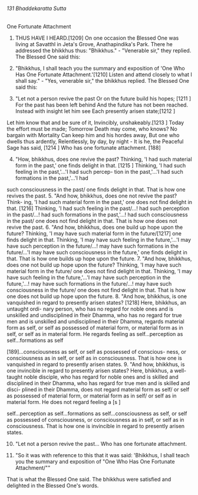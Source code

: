 ###### 131 Bhaddekaratta Sutta

 One Fortunate Attachment

1. THUS HAVE I HEARD.[1209] On one occasion the Blessed One was
living at Savatthl in Jeta's Grove, Anathapindika's Park. There
he addressed the bhikkhus thus: "Bhikkhus." - "Venerable sir,"
they replied. The Blessed One said this:
2. "Bhikkhus, I shall teach you the summary and exposition of
'One Who Has One Fortunate Attachment.'[1210] Listen and attend
closely to what I shall say." - "Yes, venerable sir," the bhikkhus
replied. The Blessed One said this:

3. "Let not a person revive the past
Or on the future build his hopes; [1211 ]
For the past has been left behind
And the future has not been reached.
Instead with insight let him see
Each presently arisen state;[1212 ]

Let him know that and be sure of it,
Invincibly, unshakeably.[1213 ]
Today the effort must be made;
Tomorrow Death may come, who knows?
No bargain with Mortality
Can keep him and his hordes away,
But one who dwells thus ardently,
Relentlessly, by day, by night -
It is he, the Peaceful Sage has said, [1214 ]
Who has one fortunate attachment. [188]

4. "How, bhikkhus, does one revive the past? Thinking, 'I had
such material form in the past,' one finds delight in that. [1215 ]
Thinking, 'I had such feeling in the past,'...'I had such percep-
tion in the past,'...'I had such formations in the past,'...'I had

such consciousness in the past/ one finds delight in that. That is
how one revives the past.
5. "And how, bhikkhus, does one not revive the past? Think-
ing, 'I had such material form in the past,' one does not find
delight in that. [1216] Thinking, 'I had such feeling in the past/...!
had such perception in the past/...! had such formations in the
past,'...! had such consciousness in the past/ one does not find
delight in that. That is how one does not revive the past.
6. "And how, bhikkhus, does one build up hope upon the
future? Thinking, 'I may have such material form in the
future/[1217] one finds delight in that. Thinking, 'I may have such
feeling in the future,'...'I may have such perception in the
future/...! may have such formations in the future/...'I may
have such consciousness in the future,' one finds delight in that.
That is how one builds up hope upon the future.
7. "And how, bhikkhus, does one not build up hope upon the
future? Thinking, 'I may have such material form in the future/
one does not find delight in that. Thinking, 'I may have such
feeling in the future,'...'I may have such perception in the
future,'...! may have such formations in the future/...! may
have such consciousness in the future/ one does not find delight
in that. That is how one does not build up hope upon the future.
8. "And how, bhikkhus, is one vanquished in regard to
presently arisen states? [1218] Here, bhikkhus, an untaught ordi-
nary person, who has no regard for noble ones and is unskilled
and undisciplined in fheir Dhamma, who has no regard for true
men and is unskilled and undisciplined in their Dhamma,
regards material form as self, or self as possessed of material
form, or material form as in self, or self as in material form. He
regards feeling as self...perception as self...formations as self

[189]...consciousness as self, or self as possessed of conscious-
ness, or consciousness as in self, or self as in consciousness. That
is how one is vanquished in regard to presently arisen states.
9. "And how, bhikkhus, is one invincible in regard to presently
arisen states? Here, bhikkhus, a well-taught noble disciple, who
has regard for noble ones and is skilled and disciplined in their
Dhamma, who has regard for true men and is skilled and disci-
plined in their Dhamma, does not regard material form as self/
or self as possessed of material form, or material form as in self/
or self as in material form. He does not regard feeling a [s ]

self...perception as self...formations as self...consciousness as
self, or self as possessed of consciousness, or consciousness as in
self, or self as in consciousness. That is how one is invincible in
regard to presently arisen states.

10. "Let not a person revive the past...
Who has one fortunate attachment.

11. "So it was with reference to this that it was said:
'Bhikkhus, I shall teach you the summary and exposition of
"One Who Has One Fortunate Attachment/""

That is what the Blessed One said. The bhikkhus were satisfied
and delighted in the Blessed One's words.
